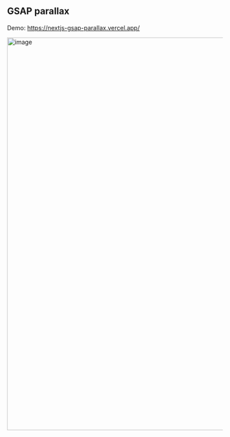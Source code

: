 ## GSAP parallax

Demo: https://nextjs-gsap-parallax.vercel.app/

<img width="1416" height="916" alt="image" src="https://github.com/user-attachments/assets/f2dcd9cc-b99c-4942-9d71-dfd793f7eaad" />
